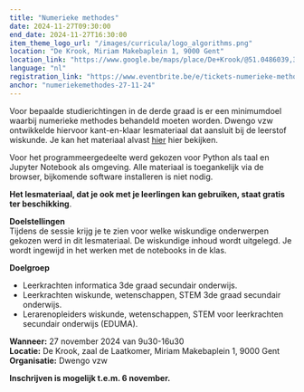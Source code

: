 ```yaml
---
title: "Numerieke methodes"
date: 2024-11-27T09:30:00
end_date: 2024-11-27T16:30:00
item_theme_logo_url: "/images/curricula/logo_algorithms.png"
location: "De Krook, Miriam Makebaplein 1, 9000 Gent"
location_link: "https://www.google.be/maps/place/De+Krook/@51.0486039,3.7264986,17z/data=!3m1!4b1!4m6!3m5!1s0x47c3714effffffff:0x9b1a2c7f1cb8c825!8m2!3d51.0486039!4d3.7286873!16s%2Fg%2F1hc0gcm5l"
language: "nl"
registration_link: "https://www.eventbrite.be/e/tickets-numerieke-methodes-731763252587?aff=oddtdtcreator"
anchor: "numeriekemethodes-27-11-24"
---
```


Voor bepaalde studierichtingen in de derde graad is er een minimumdoel waarbij numerieke methodes behandeld moeten worden. 
Dwengo vzw ontwikkelde hiervoor kant-en-klaar lesmateriaal dat aansluit bij de leerstof wiskunde. Je kan het materiaal alvast [hier](https://dwengo.org/algoritmes) hier bekijken.

Voor het programmeergedeelte werd gekozen voor Python als taal en Jupyter Notebook als omgeving. Alle materiaal is toegankelijk via de browser, bijkomende software installeren is niet nodig.

**Het lesmateriaal, dat je ook met je leerlingen kan gebruiken, staat gratis ter beschikking**.

**Doelstellingen**<br>
Tijdens de sessie krijg je te zien voor welke wiskundige onderwerpen gekozen werd in dit lesmateriaal. De wiskundige inhoud wordt uitgelegd.
Je wordt ingewijd in het werken met de notebooks in de klas. 

**Doelgroep**<br>
- Leerkrachten informatica 3de graad secundair onderwijs.<br>
- Leerkrachten wiskunde, wetenschappen, STEM 3de graad secundair onderwijs.<br>
- Lerarenopleiders wiskunde, wetenschappen, STEM voor leerkrachten secundair onderwijs (EDUMA).<br>

**Wanneer:** 27 november 2024 van 9u30-16u30<br>
**Locatie:** De Krook, zaal de Laatkomer, Miriam Makebaplein 1, 9000 Gent<br>
**Organisatie:** Dwengo vzw

**Inschrijven is mogelijk t.e.m. 6 november.**
